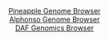 <div id="Pineapple_Genome_Browser" align="center">
  <a href="https://igv.org/app/?sessionURL=blob:zZRdb9owGIX_i6VWmxSSOCGEREJTaGnLaMv6EWCtqsgkTjA4drBNKCD..1y0aTerVC42TfKF_cr2e87xI.9AjYUknIEQOCb0TAiBAeSMrx9QWVF8i0osQZgjKrEBBM6xwCzFINyBHEmF4vtrfXKmVCVDyyKqapSIFdyUrolKtOUMraWZ8tI645SiKRdIcSGtrkA1t0hRN9Z4iqrK1L1d07MypJCFaDXjTHKrwqxI1vq.5FcpKTDjJU7KFVXkICDRerTGzMzRl2j8EKUplnKAN_2sEw360cjtxU.XrbOneHg1jlvj0wdSMKRWAnfw2QZNFtey3W.jbZzN8jkdnzjd5WB6NVqcuOenvdeKCCw70IftpgfbbVtHQ1iGX_8n13qQI50vnQWdXOV3Ra3sbaQW_rfWsj8Uy5vL.B3fewNQnq40CSCdCT.EtuHaLcNzWo23KWwbth3odAQnIHx.MYASKF3o7c87oDaV5gVIvFwd0DEAFxkWIGwEtu3DIHC8pt.0gwDujR1YCfr3or2I7wPfdiLHaSU5oUrDnCWSVdJEjJl1mpvF9sgs4bw7ujmH_c2iG504FyKO_ex7czTHw6dt8S5FuvnhAbXVj2j6J9x9RIippsfCNpz3bx5nX53eYEKa3vp2UjyO71YbosMa9f4Y0NsPdFw4ORclUnq_rujlT.JqJAhiShdqIsmUUKI2Y50jX4MQOq4GF6Scck0iEMX0k23YBvTsz78Bdfcv.x8-">Pineapple Genome Browser</a>
</div>
<div id="Alphonso_Genome_Browser" align="center">
  <a href="https://igv.org/app/?sessionURL=blob:zZJda9swFIb_i6BlA8e2_BkbynDSpE0b0i1pFtZSjGLLjogsuZJsJw3579PKxm5WaC42BrqQDvp4z6PnAFosJOEMxMAxoW9CCAwgN7xboKqmeIYqLEFcICqxAQQusMAswyA.gAJJhZbzqT65UaqWsWURVfcqxEpuStdEFXrhDHXSzHhlDTmlaM0FUlxIayBQyy1Str0Or1Fdm_pt1_StHClkIVpvOJPcqjEr007fl_4qpSVmvMJp1VBFXgOkOo_OmJsF.pSsFkmWYSlv8X6SXyS3k.SrO1o.XAXDh.Xd9WoZrM4XpGRINQJfdF1C8ebMGYQU7tzJdLmFX7LL2qH0.ap_5l6ej3Y1EVhewBD2PR_2_UCjISzHu_.paz3IiZ03w89wcK9YM_OL3fau4XWoMcz9aVmMvDc6PxqA8qzRLoBsI8IY2oZrB4bvBL0fU9g3bDvSfAQnIH58MoASKNvq7Y8HoPa1NgZI_Ny8ymMALnIsQNyLbDuEUeT4XujZUQSPxgE0gv49uOPlPAptJ3GcIC0IVVrnPJWsliZizGyzwixfTqR53Z454254MymKYCodSHZzTbNxv7lXhI7_zDPUDPTzr5.om31Pqn_i3nuCmGp9qnD9nKw8DeW.TIoBJzcvWTIbrehw4WXe6E1Ap8EpuKiQ0vt1RS9_OtciQRBTutASSdaEErVfaY68AzF0XK0uyDjl2kUgyvUH27AN6NsffyvqHp.O3wE-">Alphonso Genome Browser</a>
</div>


<div id="DAF_Genomics_Browser" align="center">
  <a href="https://ink-blot.github.io/?sessionURL=blob:tZFra9swFIb_i6D95Kus.AZheG66hXQba.ZmSynhTJZjt5blSnKTLuS_T3gdg40yBh1I4ohzeV_pOaAHJlUjOpQi7PgTx_eRhVQtdkvgfcveA2cKpRW0illIsopJ1lGG0gOqQGkoLi9MZ611r1LXLaGyt6wTvKHKUYEDva3EoGtmSm3sAIdvooOdcqjgpliDC21fi04JFyhlStme27Nuu9mBOX7mNuNItuFDq5tRdWNMGGOlU4Fx23Ql2__FyH9QNqt5la2W2di_YI_zcpot5tlVMCvWb8J8XXx4uyrC1emy2XagB8mmV62HeZYrL9xDkK9J9mm.DmPilZ_FSXB2Otv3jWRq6kd.TCbYC2N0tFAr6GAQIFpLP_WJFeHYwoTYT2EwCc0fSNGg9PrGQloCvTPl1wekH3sDCil2P4zMLCRkySRK7cTzIj9J8IRExEsS_2gd0CDbFyZ5XlwmkYczjEPnK3CjXzXt.H1G6M_kS2H8bbLZ_4qJ8jNYzPL4lpC7dyf4_PXDl93q40Vvwtssp8.gstCzT6uE5KBN6sf1CQy0RpGzTv8iExxvjt8B">DAF Genomics Browser</a>
</div>
